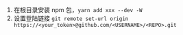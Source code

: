 1. 在根目录安装 npm 包，`yarn add xxx --dev -W`
2. 设置登陆链接 `git remote set-url origin  https://<your_token>@github.com/<USERNAME>/<REPO>.git`